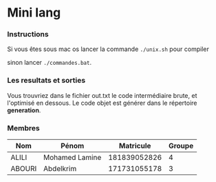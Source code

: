 # Mini lang

### **Instructions**

Si vous êtes sous mac os lancer la commande `./unix.sh` pour compiler

sinon lancer `./commandes.bat`.

### **Les resultats et sorties**

Vous trouvriez dans le fichier out.txt le code intermédiaire brute, et l'optimisé en dessous. Le code objet est générer dans le répertoire ****generation****.

### **Membres**

| Nom | Pénom | Matricule | Groupe |
| --- | --- | --- | --- |
| ALILI | Mohamed Lamine | 181839052826 | 4 |
| ABOURI | Abdelkrim | 171731055178 | 3 |